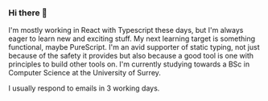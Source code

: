 ### Hi there 👋

I'm mostly working in React with Typescript these days, but I'm always eager to learn new and exciting stuff. My next learning target is something functional, maybe PureScript. I'm an avid supporter of static typing, not just because of the safety it provides but also because a good tool is one with principles to build other tools on. I'm currently studying towards a BSc in Computer Science at the University of Surrey.

I usually respond to emails in 3 working days.

